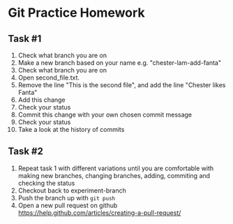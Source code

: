 # Git Practice Homework

## Task #1
1. Check what branch you are on
2. Make a new branch based on your name e.g. "chester-lam-add-fanta"
3. Check what branch you are on
5. Open second_file.txt.
6. Remove the line "This is the second file", and add the line "Chester likes Fanta"
7. Add this change 
8. Check your status 
9. Commit this change with your own chosen commit message
10. Check your status 
11. Take a look at the history of commits 


## Task #2
1. Repeat task 1 with different variations until you are comfortable with making new branches, changing branches, adding, commiting and checking the status
2. Checkout back to experiment-branch 
3. Push the branch up with `git push`
4. Open a new pull request on github https://help.github.com/articles/creating-a-pull-request/
